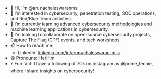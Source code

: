 - 👋 Hi, I’m @arunachaleswaranms
- 👀 I’m interested in cybersecurity, penetration testing, SOC operations, and Red/Blue Team activities.
- 🌱 I’m currently learning advanced cybersecurity methodologies and machine learning applications in cybersecurity.
- 💞️ I’m looking to collaborate on open-source cybersecurity projects, Capture The Flag (CTF) events, and tech workshops.
- 📫 How to reach me: 
  - LinkedIn: [linkedin.com/in/arunachaleswaran-m-s](https://www.linkedin.com/in/arunachaleswaran-m-s)
- 😄 Pronouns: He/Him
- ⚡ Fun fact: I have a following of 70k on Instagram as @prime_techie, where I share insights on cybersecurity!

<!---
arunachaleswaranms/arunachaleswaranms is a ✨ special ✨ repository because its `README.md` (this file) appears on your GitHub profile.
You can click the Preview link to take a look at your changes.
--->



